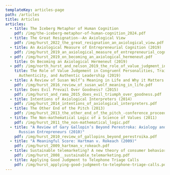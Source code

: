```yaml
---
templateKey: articles-page
path: /articles
title: Articles
articles:
  - title: The Iceberg Metaphor of Human Cognition
    pdf: /img/the-iceberg-metaphor-of-human-cognition_2024.pdf
  - title: The Great Resignation--An Axiological View
    pdf: /img/hurst_2022_the_great_resignation_an_axiological_view.pdf
  - title: An Axiological Measure of Entrepreneurial Cognition (2019)
    pdf: /img/hurst_2019_an_axiological_measure_of_entrepreneurial_cognition.pdf.pdf
  - pdf: /img/hurst_2019_on_becoming_an_axiological_hermeneut.pdf
    title: On Becoming an Axiological Hermeneut (2019)
  - pdf: /img/north_hurst_and_nelson_2019_the_role_of_value_judgment_in_congruent_personalities.pdf
    title: The Role of Value Judgement in Congruent Personalities, Trait
      Authenticity, and Authentic Leadership (2019)
  - title: A Review of Susan Wolf’s Meaning in Life and Why it Matters (2016)
    pdf: /img/hurst_2016_review_of_susan_wolf_meaning_in_life.pdf
  - title: Does Evil Prevail Over Goodness? (2015)
    pdf: /img/hurst_and_rama_2015_does_evil_triumph_over_goodness.pdf
  - title: Intentions of Axiological Interpreters (2014)
    pdf: /img/hurst_2014_intentions_of_axiological_interpreters.pdf
  - title: The Other End of the Pitch (2013)
    pdf: /img/hurst_2013_the_other_end_of_the_pitch_-conference_proceedings-.pdf
  - title: The Non-mathematical Logic of a Science of Values (2011)
    pdf: /img/hurst_2011_the_non-mathematical_logic.pdf
  - title: "A Review of Gary Gallopin’s Beyond Perestroka: Axiology and the New
      Russian Entrepreneurs (2010)"
    pdf: /img/hurst_2010_review_of_gallopins_beyond_perestroika.pdf
  - title: "A Meaningful Score: Hartman v. Rokeach (2009)"
    pdf: /img/hurst_2009_hartman_v_rokeach.pdf
  - title: Sustainable telemarketing? A new theory of consumer behavior (2008)
    pdf: /img/hurst_2008__sustainable_telemarketing.pdf
  - title: Applying Good Judgment to Telephone Triage Calls
    pdf: /img/hurst_applying-good-judgment-to-telephone-triage-calls.pdf
---
```

